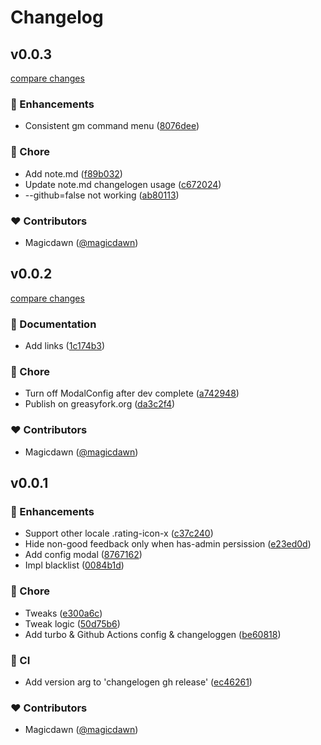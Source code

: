 # Changelog

## v0.0.3

[compare changes](https://github.com/magicdawn/greasyfork-feedback-filter/compare/v0.0.2...v0.0.3)

### 🚀 Enhancements

- Consistent gm command menu ([8076dee](https://github.com/magicdawn/greasyfork-feedback-filter/commit/8076dee))

### 🏡 Chore

- Add note.md ([f89b032](https://github.com/magicdawn/greasyfork-feedback-filter/commit/f89b032))
- Update note.md changelogen usage ([c672024](https://github.com/magicdawn/greasyfork-feedback-filter/commit/c672024))
- --github=false not working ([ab80113](https://github.com/magicdawn/greasyfork-feedback-filter/commit/ab80113))

### ❤️ Contributors

- Magicdawn ([@magicdawn](http://github.com/magicdawn))

## v0.0.2

[compare changes](https://github.com/magicdawn/greasyfork-feedback-filter/compare/v0.0.1...v0.0.2)

### 📖 Documentation

- Add links ([1c174b3](https://github.com/magicdawn/greasyfork-feedback-filter/commit/1c174b3))

### 🏡 Chore

- Turn off ModalConfig after dev complete ([a742948](https://github.com/magicdawn/greasyfork-feedback-filter/commit/a742948))
- Publish on greasyfork.org ([da3c2f4](https://github.com/magicdawn/greasyfork-feedback-filter/commit/da3c2f4))

### ❤️ Contributors

- Magicdawn ([@magicdawn](http://github.com/magicdawn))

## v0.0.1

### 🚀 Enhancements

- Support other locale .rating-icon-x ([c37c240](https://github.com/magicdawn/greasyfork-feedback-filter/commit/c37c240))
- Hide non-good feedback only when has-admin persission ([e23ed0d](https://github.com/magicdawn/greasyfork-feedback-filter/commit/e23ed0d))
- Add config modal ([8767162](https://github.com/magicdawn/greasyfork-feedback-filter/commit/8767162))
- Impl blacklist ([0084b1d](https://github.com/magicdawn/greasyfork-feedback-filter/commit/0084b1d))

### 🏡 Chore

- Tweaks ([e300a6c](https://github.com/magicdawn/greasyfork-feedback-filter/commit/e300a6c))
- Tweak logic ([50d75b6](https://github.com/magicdawn/greasyfork-feedback-filter/commit/50d75b6))
- Add turbo & Github Actions config & changeloggen ([be60818](https://github.com/magicdawn/greasyfork-feedback-filter/commit/be60818))

### 🤖 CI

- Add version arg to 'changelogen gh release' ([ec46261](https://github.com/magicdawn/greasyfork-feedback-filter/commit/ec46261))

### ❤️ Contributors

- Magicdawn ([@magicdawn](http://github.com/magicdawn))
